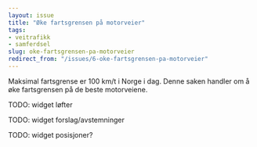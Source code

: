 ```yaml
---
layout: issue
title: "Øke fartsgrensen på motorveier"
tags:
- veitrafikk
- samferdsel
slug: oke-fartsgrensen-pa-motorveier
redirect_from: "/issues/6-oke-fartsgrensen-pa-motorveier"
---
```


Maksimal fartsgrense er 100 km/t i Norge i dag. Denne saken handler om å øke fartsgrensen på de beste motorveiene.

TODO: widget løfter

TODO: widget forslag/avstemninger

TODO: widget posisjoner?

